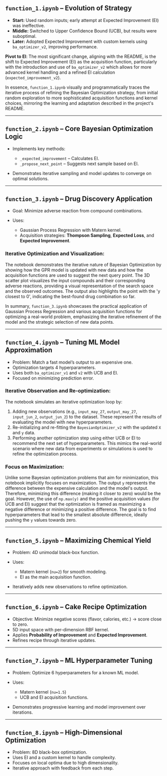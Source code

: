 ## `function_1.ipynb` – Evolution of Strategy

* **Start:** Used random inputs; early attempt at Expected Improvement (EI) was ineffective.
* **Middle:** Switched to Upper Confidence Bound (UCB), but results were suboptimal.
* **Later:** Adopted Expected Improvement with custom kernels using `ba_optimizer_v2`, improving performance.

**Pivot to EI**: The most significant change, aligning with the README, is the shift to Expected Improvement (EI) as the acquisition function, particularly with the introduction and use of `ba_optimizer_v2` which allows for more advanced kernel handling and a refined EI calculation (`expected_improvement_v2`).

In essence, `function_1.ipynb` visually and programmatically traces the iterative process of refining the Bayesian Optimization strategy, from initial random exploration to more sophisticated acquisition functions and kernel choices, mirroring the learning and adaptation described in the project's README.

---

## `function_2.ipynb` – Core Bayesian Optimization Logic

* Implements key methods:

  * `_expected_improvement` – Calculates EI.
  * `_propose_next_point` – Suggests next sample based on EI.
* Demonstrates iterative sampling and model updates to converge on optimal solutions.

---

## `function_3.ipynb` – Drug Discovery Application

* Goal: Minimize adverse reaction from compound combinations.
* Uses:

  * Gaussian Process Regression with Matern kernel.
  * Acquisition strategies: **Thompson Sampling**, **Expected Loss**, and **Expected Improvement**.


### Iterative Optimization and Visualization:
The notebook demonstrates the iterative nature of Bayesian Optimization by showing how the GPR model is updated with new data and how the acquisition functions are used to suggest the next query point. The 3D scatter plot visualizes the input compounds and their corresponding adverse reactions, providing a visual representation of the search space and the observed outcomes. The output also highlights the point with the 'y closest to 0', indicating the best-found drug combination so far.

In summary, `function_3.ipynb` showcases the practical application of Gaussian Process Regression and various acquisition functions for optimizing a real-world problem, emphasizing the iterative refinement of the model and the strategic selection of new data points.

---

## `function_4.ipynb` – Tuning ML Model Approximation

* Problem: Match a fast model’s output to an expensive one.
* Optimization targets 4 hyperparameters.
* Uses both `ba_optimizer_v1` and `v2` with UCB and EI.
* Focused on minimizing prediction error.

### Iterative Observation and Re-optimization:
The notebook simulates an iterative optimization loop by:
1.  Adding new observations (e.g., `input_may_27`, `output_may_27`, `input_jun_2`, `output_jun_2`) to the dataset. These represent the results of evaluating the model with new hyperparameters.
2.  Re-initializing and re-fitting the `BayesianOptimizer_v2` with the updated `X` and `y` data.
3.  Performing another optimization step using either UCB or EI to recommend the next set of hyperparameters. This mimics the real-world scenario where new data from experiments or simulations is used to refine the optimization process.

### Focus on Maximization:
Unlike some Bayesian optimization problems that aim for minimization, this notebook implicitly focuses on maximization. The output `y` represents the difference between the expensive calculation and the model's output. Therefore, minimizing this difference (making it closer to zero) would be the goal. However, the use of `np.max(y)` and the positive acquisition values (for UCB and EI) suggest that the optimization is framed as maximizing a negative difference or minimizing a positive difference. The goal is to find hyperparameters that lead to the smallest absolute difference, ideally pushing the `y` values towards zero.

---

## `function_5.ipynb` – Maximizing Chemical Yield

* Problem: 4D unimodal black-box function.
* Uses:

  * Matern kernel (`nu=2`) for smooth modeling.
  * EI as the main acquisition function.
* Iteratively adds new observations to refine optimization.

---

## `function_6.ipynb` – Cake Recipe Optimization

* Objective: Minimize negative scores (flavor, calories, etc.) → score close to zero.
* 5D input space with per-dimension RBF kernel.
* Applies **Probability of Improvement** and **Expected Improvement**.
* Refines recipe through iterative updates.

---

## `function_7.ipynb` – ML Hyperparameter Tuning

* Problem: Optimize 6 hyperparameters for a known ML model.
* Uses:

  * Matern kernel (`nu=1.5`)
  * UCB and EI acquisition functions.
* Demonstrates progressive learning and model improvement over iterations.

---

## `function_8.ipynb` – High-Dimensional Optimization

* Problem: 8D black-box optimization.
* Uses EI and a custom kernel to handle complexity.
* Focuses on local optima due to high dimensionality.
* Iterative approach with feedback from each step.



